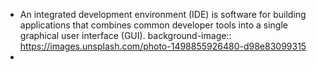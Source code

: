 - An integrated development environment (IDE) is software for building applications that combines common developer tools into a single graphical user interface (GUI).
  background-image::  https://images.unsplash.com/photo-1498855926480-d98e83099315
-